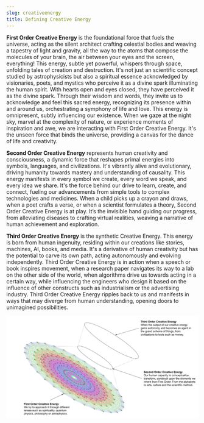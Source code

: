 ```yaml
---
slug: creativeenergy
title: Defining Creative Energy
---
```



**First Order Creative Energy** is the foundational force that fuels the universe, acting as the silent architect crafting celestial bodies and weaving a tapestry of light and gravity, all the way to the atoms that compose the molecules of your brain, the air between your eyes and the screen, everything! This energy, subtle yet powerful, whispers through space, unfolding tales of creation and destruction. It's not just an scientific concept studied by astrophysicists but also a spiritual essence acknowledged by visionaries, poets, and mystics who perceive it as a divine spark illuminating the human spirit. With hearts open and eyes closed, they have perceived it as the divine spark. Through their wisdom and words, they invite us to acknowledge and feel this sacred energy, recognizing its presence within and around us, orchestrating a symphony of life and love. This energy is omnipresent, subtly influencing our existence. When we gaze at the night sky, marvel at the complexity of nature, or experience moments of inspiration and awe, we are interacting with First Order Creative Energy. It's the unseen force that binds the universe, providing a canvas for the dance of life and creativity.

**Second Order Creative Energy** represents human creativity and consciousness, a dynamic force that reshapes primal energies into symbols, languages, and civilizations. It's vibrantly alive and evolutionary, driving humanity towards mastery and understanding of causality. This energy manifests in every symbol we create, every word we speak, and every idea we share. It's the force behind our drive to learn, create, and connect, fueling our advancements from simple tools to complex technologies and medicines.
When a child picks up a crayon and draws, when a poet crafts a verse, or when a scientist formulates a theory, Second Order Creative Energy is at play. It’s the invisible hand guiding our progress, from alleviating diseases to crafting virtual realities, weaving a narrative of human achievement and exploration.

**Third Order Creative Energy** is the synthetic Creative Energy. This energy is born from human ingenuity, residing within our creations like stories, machines, AI, books, and media. It's a derivative of human creativity but has the potential to carve its own path, acting autonomously and evolving independently. Third Order Creative Energy is in action when a speech or book inspires movement, when a research paper navigates its way to a lab on the other side of the world, when algorithms drive us towards acting in a certain way, while influencing the engineers who design it based on the influence of other constructs such as industrialism or the advertising industry. Third Order Creative Energy ripples back to us and manifests in ways that may diverge from human understanding, opening doors to unimagined possibilities.

![Creative Energy](/static/img/creativeenergy.png)
